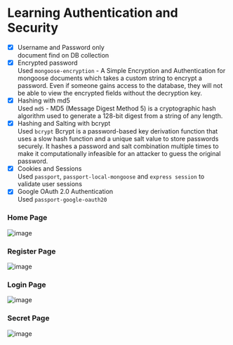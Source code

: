 # Learning Authentication and Security
- [x] Username and Password only <br />
document find on DB collection
- [x] Encrypted password <br />
Used `mongoose-encryption` - A Simple Encryption and Authentication for mongoose documents which takes a custom string to encrypt a password. Even if someone gains access to the database, they will not be able to view the encrypted fields without the decryption key.
- [x] Hashing with md5<br />
Used `md5` - MD5 (Message Digest Method 5) is a cryptographic hash algorithm used to generate a 128-bit digest from a string of any length.
- [x] Hashing and Salting with bcrypt<br />
Used `bcrypt` Bcrypt is a password-based key derivation function that uses a slow hash function and a unique salt value to store passwords securely. It hashes a password and salt combination multiple times to make it computationally infeasible for an attacker to guess the original password.
- [x] Cookies and Sessions<br />
Used `passport`, `passport-local-mongoose` and `express session` to validate user sessions
- [x] Google OAuth 2.0 Authentication<br />
Used `passport-google-oauth20`

### Home Page
![image](https://user-images.githubusercontent.com/78472787/217305293-c9e4b902-43cc-4681-8313-49fa6fccef27.png)

### Register Page
![image](https://user-images.githubusercontent.com/78472787/217305308-6f5786ec-a233-429f-a8f7-70e7fdc15e44.png)

### Login Page
![image](https://user-images.githubusercontent.com/78472787/217305322-cae61761-9b22-4dc1-9d2a-fb2ed217f913.png)

### Secret Page
![image](https://user-images.githubusercontent.com/78472787/217305658-f485c43c-b502-4bdb-afdb-94c981c4ffb1.png)
